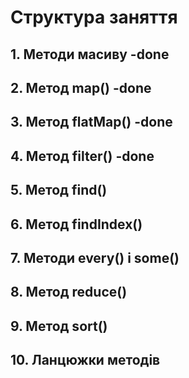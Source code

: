 # Структура заняття

## 1. Методи масиву -done

## 2. Метод map() -done

## 3. Метод flatMap() -done

## 4. Метод filter() -done

## 5. Метод find()

## 6. Метод findIndex()

## 7. Методи every() і some()

## 8. Метод reduce()

## 9. Метод sort()

## 10. Ланцюжки методів
